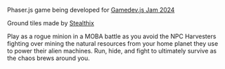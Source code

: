 Phaser.js game being developed for [Gamedev.js Jam 2024](https://itch.io/jam/gamedevjs-2024)

Ground tiles made by [Stealthix](https://stealthix.itch.io/rpg-nature-tileset)

Play as a rogue minion in a MOBA battle as you avoid the NPC Harvesters fighting over mining the natural resources from your home planet they use to power their alien machines. 
Run, hide, and fight to ultimately survive as the chaos brews around you. 

